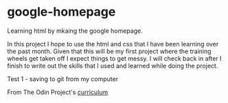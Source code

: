 # google-homepage
Learning html by mkaing the google homepage.

In this project I hope to use the html and css that I have been learning over the past month. Given that this will be my first project
where the training wheels get taken off I expect things to get messy. I will check back in after I finish to write out the skills that
I used and learned while doing the project. 

Test 1 - saving to git from my computer


From The Odin Project's [curriculum](http://www.theodinproject.com/courses/web-development-101/lessons/html-css)
